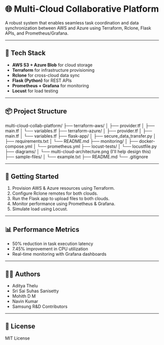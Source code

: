 # 🌐 Multi-Cloud Collaborative Platform

A robust system that enables seamless task coordination and data synchronization between AWS and Azure using Terraform, Rclone, Flask APIs, and Prometheus/Grafana.

---

## 🧰 Tech Stack

- **AWS S3 + Azure Blob** for cloud storage
- **Terraform** for infrastructure provisioning
- **Rclone** for cross-cloud data sync
- **Flask (Python)** for REST APIs
- **Prometheus + Grafana** for monitoring
- **Locust** for load testing

---

## 📦 Project Structure

multi-cloud-collab-platform/
├── terraform-aws/
│   ├── provider.tf
│   ├── main.tf
│   └── variables.tf
├── terraform-azure/
│   ├── provider.tf
│   ├── main.tf
│   └── variables.tf
├── flask-app/
│   ├── secure_data_transfer.py
│   ├── requirements.txt
│   └── README.md
├── monitoring/
│   ├── docker-compose.yml
│   └── prometheus.yml
├── locust-tests/
│   └── locustfile.py
├── diagrams/
│   └── multi-cloud-architecture.png  (I'll help design this)
├── sample-files/
│   └── example.txt
├── README.md
└── .gitignore


---

## 🚀 Getting Started

1. Provision AWS & Azure resources using Terraform.
2. Configure Rclone remotes for both clouds.
3. Run the Flask app to upload files to both clouds.
4. Monitor performance using Prometheus & Grafana.
5. Simulate load using Locust.

---

## 📊 Performance Metrics

- 50% reduction in task execution latency
- 7.45% improvement in CPU utilization
- Real-time monitoring with Grafana dashboards

---

## 👨‍💻 Authors

- Aditya Thelu  
- Sri Sai Suhas Sanisetty  
- Mohith D M  
- Navin Kumar  
- Samsung R&D Contributors

---

## 📄 License

MIT License
